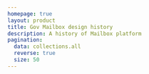 ```yaml
---
homepage: true
layout: product
title: Gov Mailbox design history
description: A history of Mailbox platform
pagination:
  data: collections.all
  reverse: true
  size: 50
---
```

